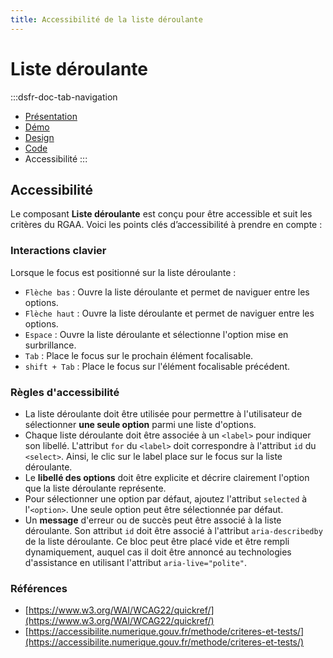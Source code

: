 ```yaml
---
title: Accessibilité de la liste déroulante
---
```


# Liste déroulante

:::dsfr-doc-tab-navigation
- [Présentation](../index.md)
- [Démo](../demo/index.md)
- [Design](../design/index.md)
- [Code](../code/index.md)
- Accessibilité
:::

## Accessibilité

Le composant **Liste déroulante** est conçu pour être accessible et suit les critères du RGAA. Voici les points clés d’accessibilité à prendre en compte :

### Interactions clavier

Lorsque le focus est positionné sur la liste déroulante :

- `Flèche bas` : Ouvre la liste déroulante et permet de naviguer entre les options.
- `Flèche haut` : Ouvre la liste déroulante et permet de naviguer entre les options.
- `Espace` : Ouvre la liste déroulante et sélectionne l'option mise en surbrillance.
- `Tab` : Place le focus sur le prochain élément focalisable.
- `shift + Tab` : Place le focus sur l'élément focalisable précédent.

### Règles d'accessibilité

- La liste déroulante doit être utilisée pour permettre à l'utilisateur de sélectionner **une seule option** parmi une liste d'options.
- Chaque liste déroulante doit être associée à un `<label>` pour indiquer son libellé. L'attribut `for` du `<label>` doit correspondre à l'attribut `id` du `<select>`. Ainsi, le clic sur le label place sur le focus sur la liste déroulante.
- Le **libellé des options** doit être explicite et décrire clairement l'option que la liste déroulante représente.
- Pour sélectionner une option par défaut, ajoutez l'attribut `selected` à l'`<option>`. Une seule option peut être sélectionnée par défaut.
- Un **message** d'erreur ou de succès peut être associé à la liste déroulante. Son attribut `id` doit être associé à l'attribut `aria-describedby` de la liste déroulante. Ce bloc peut être placé vide et être rempli dynamiquement, auquel cas il doit être annoncé au technologies d'assistance en utilisant l'attribut `aria-live="polite"`.

### Références

- [https://www.w3.org/WAI/WCAG22/quickref/](https://www.w3.org/WAI/WCAG22/quickref/)
- [https://accessibilite.numerique.gouv.fr/methode/criteres-et-tests/](https://accessibilite.numerique.gouv.fr/methode/criteres-et-tests/)

